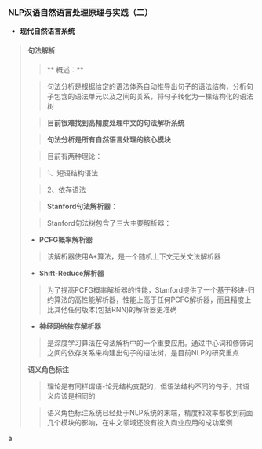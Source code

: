 ### NLP汉语自然语言处理原理与实践（二）
- **现代自然语言系统**
>#### 句法解析
>> ** 概述：**
>
>>句法分析是根据给定的语法体系自动推导出句子的语法结构，分析句子包含的语法单元以及之间的关系，将句子转化为一棵结构化的语法树
>
>> <b> 目前很难找到高精度处理中文的句法解析系统 </b>
>
>> <b> 句法分析是所有自然语言处理的核心模块 </b>
>
>> 目前有两种理论：
>
>> 1、短语结构语法
>
>> 2、依存语法
>
>> **Stanford句法解析器：**
>
>> Stanford句法树包含了三大主要解析器：
> - <b>PCFG概率解析器</b>
>
>>  该解析器使用A*算法，是一个随机上下文无关文法解析器
> - <b>Shift-Reduce解析器</b>
>
>>  为了提高PCFG概率解析器的性能，Stanford提供了一个基于移进-归约算法的高性能解析器，性能上高于任何PCFG解析器，而且精度上比其他任何版本(包括RNN)的解析器更准确
> - <b>神经网络依存解析器</b>
>
>>  是深度学习算法在句法解析中的一个重要应用。通过中心词和修饰词之间的依存关系来构建出句子的语法树，是目前NLP的研究重点
>
> **语义角色标注**
>
>> 理论是有同样谓语-论元结构支配的，但语法结构不同的句子，其语义应该是相同的
>
>> 语义角色标注系统已经处于NLP系统的末端，精度和效率都收到前面几个模块的影响，在中文领域还没有投入商业应用的成功案例











































a
